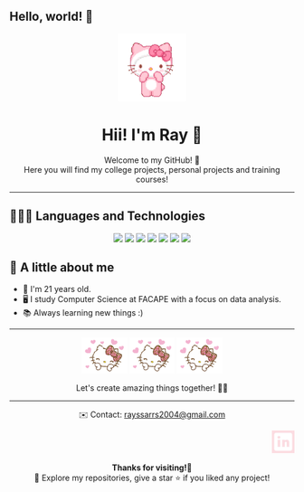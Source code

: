 ## Hello, world! 🌟

<p align="center">
  <img src= "hello-kiyty-cute.gif" width="120"/>
</p>

<h1 align="center">Hii! I'm Ray 🌸</h1>

<p align="center">
  Welcome to my GitHub! 🩷<br>
 Here you will find my college projects, personal projects and training courses!
</p>

--- 

<h2>👩🏻‍💻 Languages and Technologies</h2>

<p align="center">
  <img src="https://img.shields.io/badge/HTML-FF69B4?style=for-the-badge&logo=html5&logoColor=white" />     
  <img src="https://img.shields.io/badge/CSS-F8C8DC?style=for-the-badge&logo=css3&logoColor=1572B6" />     
  <img src="https://img.shields.io/badge/JavaScript-C0C0C0?style=for-the-badge&logo=javascript&logoColor=black" /> 
  <img src="https://img.shields.io/badge/Python-A9A9A9?style=for-the-badge&logo=python&logoColor=3776AB" />      
  <img src="https://img.shields.io/badge/Pandas-FFB6C1?style=for-the-badge&logo=pandas&logoColor=150458" />    
  <img src="https://img.shields.io/badge/SQL-FFC0CB?style=for-the-badge&logo=postgresql&logoColor=white" />   
  <img src="https://img.shields.io/badge/C-FF69B4?style=for-the-badge&logo=c&logoColor=white" />              
</p>

<h2>🌟 A little about me</h2>

- 🌸 I'm 21 years old.
- 🖥️ I study Computer Science at FACAPE with a focus on data analysis. 
- 📚 Always learning new things :)
---

<p align="center">
  <img src="cute-hello-kitty.gif" width="80"/>
  <img src="cute-hello-kitty.gif" width="80"/>
  <img src="cute-hello-kitty.gif" width="80"/>
</p>

<p align="center">Let's create amazing things together! 🌸✨</p>

---

<p align="center">
✉️ Contact: <a href="mailto:rayssarrs2004@gmail.com">rayssarrs2004@gmail.com</a>
</p>


<p align="right">
  <a href="https://www.linkedin.com/in/rayssa-rodrigues-sousa-162546311" target="_blank">
    <img src="LinkedIn.jpeg" width="40"/>
  </a>
</p>
<div align="center">
  <strong> Thanks for visiting!🩷 </strong>  
  <br> 🌷 Explore my repositories, give a star ⭐ if you liked any project!
</div>


